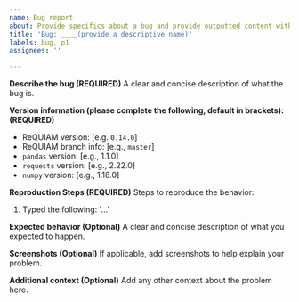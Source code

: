 ```yaml
---
name: Bug report
about: Provide specifics about a bug and provide outputted content with any errors
title: 'Bug: ____(provide a descriptive name)'
labels: bug, p1
assignees: ''

---
```


**Describe the bug (REQUIRED)**
A clear and concise description of what the bug is.

**Version information (please complete the following, default in brackets): (REQUIRED)**
 - ReQUIAM version: [e.g. `0.14.0`]
 - ReQUIAM branch info: [e.g., `master`]
 - `pandas` version: [e.g., 1.1.0]
 - `requests` version: [e.g., 2.22.0]
 - `numpy` version: [e.g., 1.18.0]

**Reproduction Steps (REQUIRED)**
Steps to reproduce the behavior:
1. Typed the following: '...'

**Expected behavior (Optional)**
A clear and concise description of what you expected to happen.

**Screenshots (Optional)**
If applicable, add screenshots to help explain your problem.

**Additional context (Optional)**
Add any other context about the problem here.